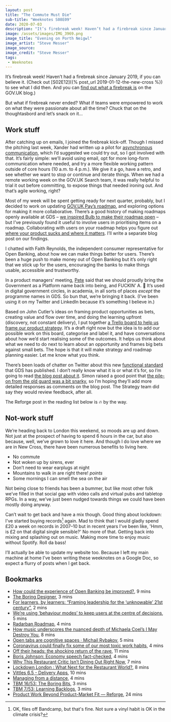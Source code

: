 ```yaml
---
layout: post
title: "The Commute Must Die"
sub-title: "Weeknotes S08E09"
date: 2020-07-03
description: "It’s firebreak week! Haven’t had a firebreak since January 2019, if you can believe it."
image: /assets/images/IMG_3969.png
image_title: "Evening on Porth Neigwl"
image_artist: "Steve Messer"
image_source: 
image_credit: "Steve Messer"
tags:
 - Weeknotes
---
```


It’s firebreak week! Haven’t had a firebreak since January 2019, if you can believe it. (Check out [S02E12]({% post_url 2019-01-12-the-new-cross %}) to see what I did then. And you can [find out what a firebreak is](https://insidegovuk.blog.gov.uk/2015/02/06/gov-uks-firebreak-why-and-how-we-spent-a-month-working-differently/) on the GOV.UK blog.) 

But what if firebreak never ended? What if teams were empowered to work on what they were passionate about all the time? Chuck that on the thoughtasbord and let’s snack on it...

## Work stuff

After catching up on emails, I joined the firebreak kick-off. Though I missed the pitching last week, Xander had written up a pilot for [asynchronous communication](https://alisterbscott.com/2016/07/22/how-we-communicate-at-automattic/), which I’d suggested we could try out, so I got involved with that. It’s fairly simple: we’ll avoid using email, opt for more long-form communication where needed, and try a more flexible working pattern outside of core hours (10 a.m. to 4 p.m.). We give it a go, have a retro, and see whether we want to stop or continue and iterate things. When we had a remote working week on the GOV.UK Search team, it was really helpful to trial it out before committing, to expose things that needed ironing out. And that’s agile working, right?

Most of my week will be spent getting ready for next quarter, probably, but I decided to work on updating [GOV.UK Pay’s roadmap](https://www.payments.service.gov.uk/roadmap/), and exploring options for making it more collaborative. There’s a good history of making roadmaps openly available at GDS – [we inspired Bulb to make their roadmap open](https://bulb.co.uk/blog/shape-bulb-open-roadmap) – but I’ve previously found it useful to involve users in prioritising items on a roadmap. Collaborating with users on your roadmap helps you figure out [where your product sucks and where it matters](https://www.intercom.com/blog/where-do-you-suck-where-does-it-matter/). I’ll write a separate blog post on our findings.

I chatted with Faith Reynolds, the independent consumer representative for Open Banking, about how we can make things better for users. There’s been a huge push to make money out of Open Banking but it’s only right that we stick up for the users, encouraging the banks to make things usable, accessible and trustworthy.

In a product managers’ meeting, [Pete](https://twitter.com/yahoo_pete) said that we should proudly bring the Government as a Platform name back into being, and FUCKIN’ A. 🙌 It’s used in digital government circles, in academia, in all sorts of places _except_ the programme names in GDS. So bun that, we’re bringing it back. (I’ve been using it on my Twitter and LinkedIn because it’s something I believe in.)

Based on John Cutler’s ideas on framing product opportunities as bets, creating value and flow over time, and doing the learning upfront (discovery, not constant delivery), I put together [a Trello board to help us frame our product strategy](https://trello.com/b/18auwW8U). It’s a draft right now but the idea is to add our possible work on this board, categorise and label it, and have conversations about how we’d start realising some of the outcomes. It helps us think about what we need to do next to learn about an opportunity and frames big bets against small bets. The hope is that it will make strategy and roadmap planning easier. Let me know what you think.

There’s been loads of chatter on Twitter about this new [functional standard](https://www.gov.uk/guidance/digital-data-and-technology-functional-standard-version-1) that GDS has published. I don’t really know what it is or what it’s for, so I’m going to read [the blog post about it](https://gds.blog.gov.uk/2020/07/02/launching-the-digital-data-and-technology-functional-standard/). Simon raised a good point that [the pile-on from the old guard was a bit snarky](https://twitter.com/simoneverest/status/1278980459117019136), so I’m hoping they’ll add more detailed responses as comments on the blog post. The Strategy team did say they would review feedback, after all.

The Reforge post in the reading list below is 🔥 by the way.

## Not-work stuff

We’re heading back to London this weekend, so moods are up and down. Not just at the prospect of having to spend 6 hours in the car, but also because, well, we’ve grown to love it here. And though I do love where we are in New Cross, there have been numerous benefits to living here. 

- No commute
- Not woken up by sirens, ever
- Don’t need to wear earplugs at night
- Mountains to walk in are right there! *points*
- Some mornings I can smell the sea on the air 

Not being close to friends has been a bummer, but like most other folk we’ve filled in that social gap with video calls and virtual pubs and tabletop RPGs. In a way, we’ve just been nudged towards things we could have been mostly doing anyway.

Can’t wait to get back and have a mix though. Good thing about lockdown: I've started buying records[^1] again. Mad to think that I would gladly spend £20 a week on records in 2007–10 but in recent years I've been like, 'Hmm, is £2 on that digital single sensible?' No more of that. Getting back into mixing and splashing out on music. Making more time to enjoy music without Spotify. Roll da bass!

I’ll actually be able to update my website too. Because I left my main machine at home I’ve been writing these weeknotes on a Google Doc, so expect a flurry of posts when I get back.

## Bookmarks

- [How could the experience of Open Banking be improved?](https://builtformars.co.uk/banks/open-banking/), 9 mins
- [The Boring Designer](https://capwatkins.com/blog/the-boring-designer), 3 mins
- [For learners, by learners: “Framing leadership for the ‘unknowable’ 21st century”](https://medium.com/oneteamgov/framing-leadership-for-the-unknowable-21st-century-921f10085ee8), 2 mins
- [We’re using ‘behaviour modes’ to keep users at the centre of decisions](https://digitalblog.coop.co.uk/2020/06/08/were-using-behaviour-modes-to-keep-users-at-the-centre-of-decisions/), 5 mins
- [Radarban Roadmap](https://eleanormollett.com/posts/radarban-roadmap/), 4 mins
- [How music underscores the nuanced depth of Michaela Coel’s I May Destroy You](https://crackmagazine.net/article/long-reads/music-michaela-coel-i-may-destroy-you/), 8 mins
- [Open tabs are cognitive spaces · Michail Rybakov](https://rybakov.com/blog/open_tabs_are_cognitive_spaces/), 5 mins
- [Coronavirus could finally fix some of our most toxic work habits](https://www.wired.co.uk/article/coronavirus-work-office-habits), 4 mins
- [Off their heads: the shocking return of the rave](https://www.theguardian.com/music/2020/jun/30/off-their-heads-the-shocking-return-of-the-rave), 11 mins
- [Boris Johnson: Economy speech fact-checked](https://www.bbc.com/news/53236921), 4 mins
- [Why This Restaurant Critic Isn’t Dining Out Right Now](https://ny.eater.com/2020/7/1/21310249/against-dining-out-bars-coronavirus-nyc-restaurants), 7 mins
- [Lockdown London : What Next for the Restaurant World?](https://www.the-fence.com/online-only/lockdown-london-what-next-for-the-restaurant-world), 8 mins
- [Vittles 6.5 - Delivery Apps](https://vittles.substack.com/p/vittles-65-delivery-apps), 10 mins
- [Managing from a distance](https://digitalbydefault.com/2020/06/22/managing-from-a-distance/), 4 mins
- [TBM 16/53: The Boring Bits](https://cutlefish.substack.com/p/tbm-1653-the-boring-bits), 3 mins
- [TBM 7/53: Learning Backlogs](https://cutlefish.substack.com/p/tbm-753-learning-backlogs), 3 mins
- [Product Work Beyond Product-Market Fit — Reforge](https://www.reforge.com/blog/product-work-beyond-product-market-fit), 24 mins

[^1]: OK, files off Bandcamp, but that's fine. Not sure a vinyl habit is OK in the climate crisis?
